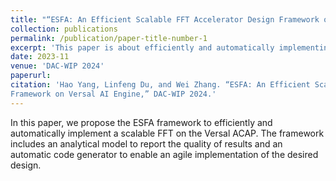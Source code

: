 ```yaml
---
title: "“ESFA: An Efficient Scalable FFT Accelerator Design Framework on Versal AI Engine"
collection: publications
permalink: /publication/paper-title-number-1
excerpt: 'This paper is about efficiently and automatically implementing a scalable FFT on the Versal ACAP.'
date: 2023-11
venue: 'DAC-WIP 2024'
paperurl: 
citation: 'Hao Yang, Linfeng Du, and Wei Zhang. “ESFA: An Efficient Scalable FFT Accelerator Design 
Framework on Versal AI Engine,” DAC-WIP 2024.'
---
```

In this paper, we propose the ESFA framework to efficiently and automatically implement a scalable FFT on the Versal ACAP. The framework includes an analytical model to report the quality of results and an automatic code generator to enable an agile implementation of the desired design.

<!--[Download paper here]()-->
